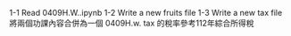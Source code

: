 1-1 Read 0409H.W..ipynb
1-2 Write a new fruits file
1-3 Write a new tax file
將兩個功課內容合併為一個 0409H.w.
tax 的稅率參考112年綜合所得稅
